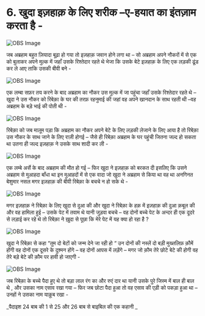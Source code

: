 # 6. खुदा इज़हाक़ के लिए शरीक –ए-हयात का इंतज़ाम करता है -

![OBS Image](https://cdn.door43.org/obs/jpg/360px/obs-en-06-01.jpg)

जब अब्रहाम बहुत ज़ियादा बूढ़ा हो गया तो इज़हाक़ जवान होने लगा था – सो अब्रहाम अपने नौकरों में से एक को बुलाकर अपने मुल्क में जहाँ उसके रिश्तेदार रहते थे भेजा कि उसके बेटे इज़हाक़ के लिए एक लड़की  ढूंड कर ले आए ताकि उसकी बीवी बने -  

![OBS Image](https://cdn.door43.org/obs/jpg/360px/obs-en-06-02.jpg)

एक लम्बा सफ़र तय करने के बाद अब्रहाम का नौकर उस मुल्क में जा पहुंचा जहाँ उसके रिश्तेदार रहते थे –खुदा ने उस नौकर को रिबेक़ा के घर की तरफ़ रहनुमाई की जहां वह अपने खानदान के साथ रहती थी –वह अब्रहाम के बड़े भाई की पोती थी - 

![OBS Image](https://cdn.door43.org/obs/jpg/360px/obs-en-06-03.jpg)

रिबेक़ा को जब मालूम पड़ा कि अब्रहाम का नौकर अपने बेटे के लिए लड़की लेजाने के लिए आया है तो रिबेक़ा उस नौकर के साथ जाने के लिए राज़ी होगई – जैसे ही रिबेक़ा अब्रहाम के घर पहुंची जितना जल्द हो सकता था उतना ही जल्द इज़हाक़ ने उसके साथ शादी कर ली - 

![OBS Image](https://cdn.door43.org/obs/jpg/360px/obs-en-06-04.jpg)

एक लम्बे अर्से के बाद अब्रहाम की मौत हो गई – फिर खुदा ने इज़हाक़ को बरकत दी इसलिए कि उसने अब्रहाम से मुआहदा बाँधा था  इन मुआहदों में से एक वादा जो खुदा ने अब्रहाम से किया था वह था अनगिनत बेशुमार नसल मगर इज़हाक़ की बीवी रिबेक़ा के बचचे न हो सके थे -    

![OBS Image](https://cdn.door43.org/obs/jpg/360px/obs-en-06-05.jpg)

मगर इज़हाक़ ने रिबेक़ा के लिए खुदा से दुआ की और खुदा ने रिबेक़ा के हक़ में इज़हाक़ की दुआ क़बूल की और वह हामिला हुई – उसके पेट में तवाम थे यानी जुड़वा बचचे – वह दोनों बच्चे पेट के अन्दर ही एक दूदरे से लड़ाई कर रहे थे तो रिबेक़ा ने ख़ुदा से पूछा कि मेरे पेट में यह क्या हो रहा है ?  

![OBS Image](https://cdn.door43.org/obs/jpg/360px/obs-en-06-06.jpg)

खुदा ने रिबेक़ा से कहा “तुम दो बेटों को जन्म देने जा रही हो “ उन दोनों की नस्लें दो बड़ी मुख्तलिफ़ क़ौमें होंगी वह दोनों एक दूसरे के दुश्मन होंगे – वह दोनों आपस में लड़ेंगे – मगर जो क़ौम तेरे छोटे बेटे की होगी वह तेरे बड़े बेटे की क़ौम पर हावी हो जाएगी - 

![OBS Image](https://cdn.door43.org/obs/jpg/360px/obs-en-06-07.jpg)

जब रिबेक़ा के बच्चे पैदा हुए थे तो बड़ा लाल रंग का और रुएं दार था यानी उसके पुरे जिस्म में बाल ही बाल थे , और उसका नाम एसाव रखा गया – फिर जब छोटा पैदा हुआ तो वह एसाव की एड़ी को पकड़ा हुआ था –उनहों ने उसका नाम याक़ूब रखा -

_पैदाइश 24 बाब की 1 से 25 और 26 बाब से बाइबिल की एक कहानी _